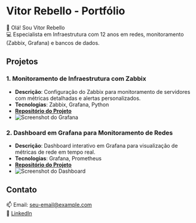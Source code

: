 # Vitor Rebello - Portfólio

👋 Olá! Sou Vitor Rebello  
💻 Especialista em Infraestrutura com 12 anos em redes, monitoramento (Zabbix, Grafana) e bancos de dados.

## Projetos

### 1. Monitoramento de Infraestrutura com Zabbix
- **Descrição**: Configuração do Zabbix para monitoramento de servidores com métricas detalhadas e alertas personalizados.
- **Tecnologias**: Zabbix, Grafana, Python
- **[Repositório do Projeto](https://link-do-seu-projeto)** 
- ![Screenshot do Grafana](images/grafana_screenshot.jpg) <!-- Coloque o nome correto da sua imagem aqui -->

### 2. Dashboard em Grafana para Monitoramento de Redes
- **Descrição**: Dashboard interativo em Grafana para visualização de métricas de rede em tempo real.
- **Tecnologias**: Grafana, Prometheus
- **[Repositório do Projeto](https://link-do-seu-projeto)** 
- ![Screenshot do Dashboard](images/dashboard_screenshot.jpg) <!-- Coloque o nome correto da sua imagem aqui -->

## Contato
📫 Email: seu-email@example.com  
🔗 [LinkedIn](https://www.linkedin.com/in/seu-perfil)
